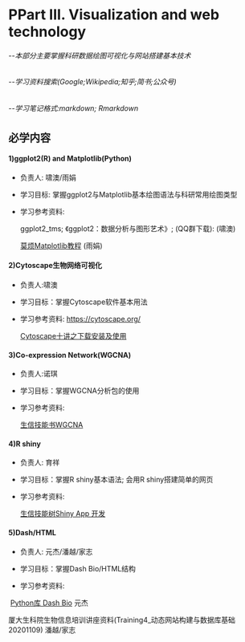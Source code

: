 # PPart III. Visualization and web technology
###### --本部分主要掌握科研数据绘图可视化与网站搭建基本技术

###### --学习资料搜索(Google;Wikipedia;知乎;简书;公众号)

###### --学习笔记格式:markdown; Rmarkdown

## 必学内容

#### 1)ggplot2(R) and Matplotlib(Python)

- 负责人: 啸澳/雨娟

- 学习目标: 掌握ggplot2与Matplotlib基本绘图语法与科研常用绘图类型

- 学习参考资料:  

  ggplot2_tms; 《ggplot2：数据分析与图形艺术》; (QQ群下载):  (啸澳)

  [莫烦Matplotlib教程](https://mofanpy.com/tutorials/data-manipulation/plt/) (雨娟)

#### 2)Cytoscape生物网络可视化
* 负责人:啸澳

* 学习目标：掌握Cytoscape软件基本用法

* 学习参考资料: https://cytoscape.org/

  [Cytoscape十讲之下载安装及使用](https://mp.weixin.qq.com/s/vEAt1Ioww4we22G7-I5XvA)

#### 3)Co-expression Network(WGCNA)
* 负责人:诺琪

* 学习目标：掌握WGCNA分析包的使用

* 学习参考资料: 

  [生信技能书WGCNA](https://mp.weixin.qq.com/s/sgc7OQzrjDIt4zqkGfZHGA)


#### 4)R shiny
* 负责人: 育祥

* 学习目标：掌握R shiny基本语法; 会用R shiny搭建简单的网页

* 学习参考资料:

  [生信技能树Shiny App 开发](https://mp.weixin.qq.com/s/Ph3aMn9iJEi1rRDlFQL3GA)

#### 5)Dash/HTML
* 负责人:  元杰/潘越/家志

* 学习目标：掌握Dash Bio/HTML结构

* 学习参考资料: 

​      [Python库 Dash Bio](https://zhuanlan.zhihu.com/p/65595363?utm_source=wechat_session&utm_medium=social&utm_oi=1005880655431024640&utm_campaign=shareopn) 元杰

​      厦大生科院生物信息培训讲座资料(Training4_动态网站构建与数据库基础20201109) 潘越/家志